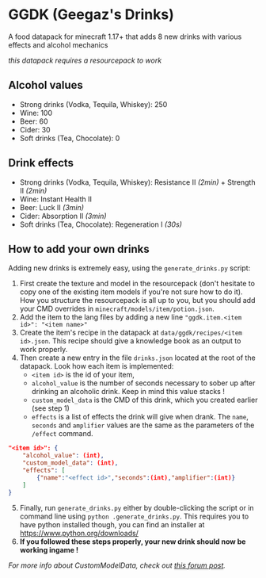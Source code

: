 # GGDK (Geegaz's Drinks)

A food datapack for minecraft 1.17+ that adds 8 new drinks with various effects and alcohol mechanics

*this datapack requires a resourcepack to work*

## Alcohol values
- Strong drinks (Vodka, Tequila, Whiskey): 250
- Wine: 100
- Beer: 60
- Cider: 30
- Soft drinks (Tea, Chocolate): 0

## Drink effects
- Strong drinks (Vodka, Tequila, Whiskey): Resistance II *(2min)* + Strength II *(2min)*
- Wine: Instant Health II
- Beer: Luck II *(3min)*
- Cider: Absorption II *(3min)*
- Soft drinks (Tea, Chocolate): Regeneration I *(30s)*

## How to add your own drinks
Adding new drinks is extremely easy, using the `generate_drinks.py` script:
1. First create the texture and model in the resourcepack (don't hesitate to copy one of the existing item models if you're not sure how to do it). How you structure the resourcepack is all up to you, but you should add your CMD overrides in `minecraft/models/item/potion.json`.
2. Add the item to the lang files by adding a new line `"ggdk.item.<item id>": "<item name>"`
3. Create the item's recipe in the datapack at `data/ggdk/recipes/<item id>.json`. This recipe should give a knowledge book as an output to work properly.
4. Then create a new entry in the file `drinks.json` located at the root of the datapack. Look how each item is implemented:
   - `<item id>` is the id of your item,
   - `alcohol_value` is the number of seconds necessary to sober up after drinking an alcoholic drink. Keep in mind this value stacks !
   - `custom_model_data` is the CMD of this drink, which you created earlier (see step 1)
   - `effects` is a list of effects the drink will give when drank. The `name`, `seconds` and `amplifier` values are the same as the parameters of the `/effect` command.
```json
"<item id>": {
    "alcohol_value": (int),
    "custom_model_data": (int),
    "effects": [
        {"name":"<effect id>","seconds":(int),"amplifier":(int)}
    ]
}
```
5. Finally, run `generate_drinks.py` either by double-clicking the script or in command line using `python .generate_drinks.py`. This requires you to have python installed though, you can find an installer at https://www.python.org/downloads/
6. **If you followed these steps properly, your new drink should now be working ingame !**

*For more info about CustomModelData, check out [this forum post](https://www.planetminecraft.com/forums/communities/texturing/new-1-14-custom-item-models-tuto-578834/).*